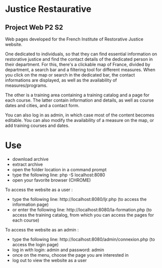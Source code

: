 # Justice Restaurative 
## Project Web P2 S2

Web pages developed for the French Institute of Restorative Justice website. 

One dedicated to individuals, so that they can find essential information on restorative justice
and find the contact details of the dedicated person in their department. For this, there's a clickable map of France, divided by department,
a search bar and a filtering tool for different measures. When you click on the map or search in the dedicated bar, the contact informations 
are displayed, as well as the availability of measures/programs. 

The other is a training area containing a training catalog and a page for each course. 
The latter contain information and details, as well as course dates and cities, and a contact form. 

You can also log in as admin, in which case most of the content becomes editable. 
You can also modify the availability of a measure on the map, or add training courses and dates. 

# Use

- download archive
- extract archive
- open the folder location in a command prompt
- type the following line: php -S localhost:8080 
- open your favorite browser (CHROME)

To access the website as a user : 
- type the following line: http://localhost:8080/ljr.php (to access the information page)
- or enter the following line: http://localhost:8080/la-formation.php (to access the training catalog, from which you can access the pages for each course)

To access the website as an admin : 
- type the following line: http://localhost:8080/admin/connexion.php (to access the login page)
- log in with login: admin and password: admin
- once on the menu, choose the page you are interested in 
- log out to view the website as a user
